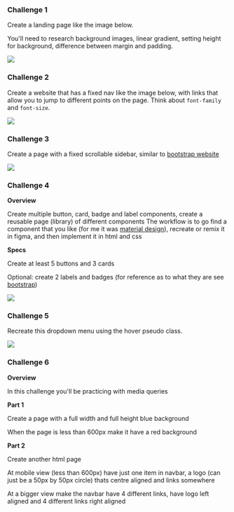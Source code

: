 ### Challenge 1

Create a landing page like the image below.

You'll need to research background images, linear gradient, setting height for background, difference between margin and padding.

![](https://dl.dropboxusercontent.com/s/b0itdvgc0bobuv3/landing-page.png?dl=0)

### Challenge 2

Create a website that has a fixed nav like the image below, with links that allow you to jump to different points on the page. Think about `font-family` and `font-size`.

![](https://dl.dropboxusercontent.com/s/ex8s0rroexvub90/fixed-navbar.png?dl=0)

### Challenge 3

Create a page with a fixed scrollable sidebar, similar to [bootstrap website](https://getbootstrap.com/docs/4.3/components/alerts/)

![](https://dl.dropboxusercontent.com/s/d95wn114bgkcfng/fixed-sidebar.png?dl=0)

### Challenge 4

**Overview**

Create multiple button, card, badge and label components, create a reusable page (library) of different components The workflow is to go find a component that you like (for me it was [material design](https://material.io/design/components/buttons.html)), recreate or remix it in figma, and then implement it in html and css

**Specs**

Create at least 5 buttons and 3 cards

Optional: create 2 labels and badges (for reference as to what they are see [bootstrap](https://getbootstrap.com/docs/4.3/components/badge/))

![](https://dl.dropboxusercontent.com/s/rs4co9uk1a6drlr/components.png?dl=0)

### Challenge 5

Recreate this dropdown menu using the hover pseudo class.

![](https://media.giphy.com/media/bkhMA1ulLgR2u6BNQv/giphy.gif)

### Challenge 6

**Overview**

In this challenge you'll be practicing with media queries

**Part 1**

Create a page with a full width and full height blue background

When the page is less than 600px make it have a red background

**Part 2**

Create another html page

At mobile view (less than 600px) have just one item in navbar, a logo (can just be a 50px by 50px circle) thats centre aligned and links somewhere

At a bigger view make the navbar have 4 different links, have logo left aligned and 4 different links right aligned